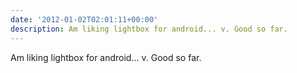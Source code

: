```yaml
---
date: '2012-01-02T02:01:11+00:00'
description: Am liking lightbox for android... v. Good so far.
---
```

Am liking lightbox for android... v. Good so far.
